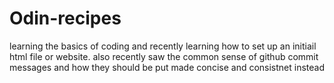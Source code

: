 # Odin-recipes
learning the basics of coding and recently learning how to set up an initiail html file or website. also recently saw the common sense of github commit messages and how they should be put made concise and consistnet instead
